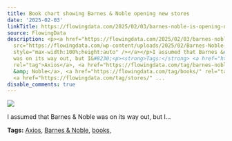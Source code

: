 ```yaml
---
title: Book chart showing Barnes & Noble opening new stores
date: '2025-02-03'
linkTitle: https://flowingdata.com/2025/02/03/barnes-noble-is-opening-new-stores/
source: FlowingData
description: <p><a href="https://flowingdata.com/2025/02/03/barnes-noble-is-opening-new-stores/"><img
  src="https://flowingdata.com/wp-content/uploads/2025/02/Barnes-Noble-openings-Axios-750x532.png"
  style="max-width:100%;height:auto" /></a></p>I assumed that Barnes &#038; Noble
  was on its way out, but I&#8230;<p><strong>Tags:</strong> <a href="https://flowingdata.com/tag/axios/"
  rel="tag">Axios</a>, <a href="https://flowingdata.com/tag/barnes-noble/" rel="tag">Barnes
  &amp; Noble</a>, <a href="https://flowingdata.com/tag/books/" rel="tag">books</a>,
  <a href="https://flowingdata.com/tag/stores/" ...
disable_comments: true
---
```

<p><a href="https://flowingdata.com/2025/02/03/barnes-noble-is-opening-new-stores/"><img src="https://flowingdata.com/wp-content/uploads/2025/02/Barnes-Noble-openings-Axios-750x532.png" style="max-width:100%;height:auto" /></a></p>I assumed that Barnes &#038; Noble was on its way out, but I&#8230;<p><strong>Tags:</strong> <a href="https://flowingdata.com/tag/axios/" rel="tag">Axios</a>, <a href="https://flowingdata.com/tag/barnes-noble/" rel="tag">Barnes &amp; Noble</a>, <a href="https://flowingdata.com/tag/books/" rel="tag">books</a>, <a href="https://flowingdata.com/tag/stores/" ...